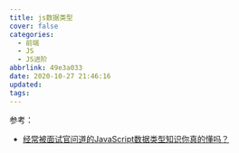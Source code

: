 ```yaml
---
title: js数据类型
cover: false
categories:
  - 前端
  - JS
  - JS进阶
abbrlink: 49e3a033
date: 2020-10-27 21:46:16
updated:
tags:
---
```


参考：
- [经常被面试官问道的JavaScript数据类型知识你真的懂吗？](https://zhuanlan.zhihu.com/p/73173638)
